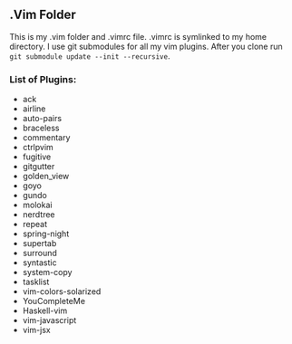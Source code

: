 ## .Vim Folder

This is my .vim folder and .vimrc file. .vimrc is symlinked to my home
directory. I use git submodules for all my vim plugins. After you clone
run ```git submodule update --init --recursive```.  

### List of Plugins:
- ack
- airline
- auto-pairs
- braceless
- commentary
- ctrlpvim
- fugitive
- gitgutter
- golden_view
- goyo
- gundo
- molokai
- nerdtree
- repeat
- spring-night
- supertab
- surround
- syntastic
- system-copy
- tasklist
- vim-colors-solarized
- YouCompleteMe
- Haskell-vim
- vim-javascript
- vim-jsx
